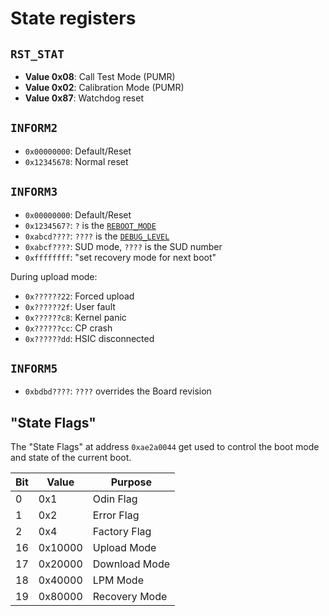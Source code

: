 # State registers

## `RST_STAT`

- **Value 0x08**: Call Test Mode (PUMR)
- **Value 0x02**: Calibration Mode (PUMR)
- **Value 0x87**: Watchdog reset

## `INFORM2`

- `0x00000000`: Default/Reset
- `0x12345678`: Normal reset

## `INFORM3`

- `0x00000000`: Default/Reset
- `0x1234567?`: `?` is the [`REBOOT_MODE`](env.md#reboot_mode)
- `0xabcd????`: `????` is the [`DEBUG_LEVEL`](env.md#debug_level)
- `0xabcf????`: SUD mode, `????` is the SUD number
- `0xffffffff`: "set recovery mode for next boot"

During upload mode:
- `0x??????22`: Forced upload
- `0x??????2f`: User fault
- `0x??????c8`: Kernel panic
- `0x??????cc`: CP crash
- `0x??????dd`: HSIC disconnected

## `INFORM5`

- `0xbdbd????`: `????` overrides the Board revision

## "State Flags"

The "State Flags" at address `0xae2a0044` get used to control the boot mode and state of the current boot.

| Bit | Value   | Purpose       |
|-----|---------|---------------|
| 0   | 0x1     | Odin Flag     |
| 1   | 0x2     | Error Flag    |
| 2   | 0x4     | Factory Flag  |
| 16  | 0x10000 | Upload Mode   |
| 17  | 0x20000 | Download Mode |
| 18  | 0x40000 | LPM Mode      |
| 19  | 0x80000 | Recovery Mode |
